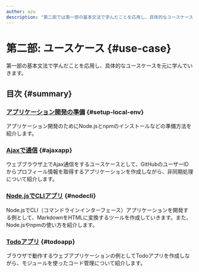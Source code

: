```yaml
---
author: azu
description: "第二部では第一部の基本文法で学んだことを応用し、具体的なユースケースを中心に紹介します"
---
```


# 第二部: ユースケース {#use-case}

第一部の基本文法で学んだことを応用し、具体的なユースケースを元に学んでいきます。

## 目次 {#summary}

### [アプリケーション開発の準備](./setup-local-env/README.md) {#setup-local-env}

アプリケーション開発のためにNode.jsとnpmのインストールなどの準備方法を紹介します。

### [Ajaxで通信](./ajaxapp/README.md) {#ajaxapp}

ウェブブラウザ上でAjax通信をするユースケースとして、GitHubのユーザーIDからプロフィール情報を取得するアプリケーションを作成しながら、非同期処理について紹介します。

### [Node.jsでCLIアプリ](./nodecli/README.md) {#nodecli}

Node.jsでCLI（コマンドラインインターフェース）アプリケーションを開発する例として、MarkdownをHTMLに変換するツールを作成していきます。また、Node.jsやnpmの使い方を紹介します。

### [Todoアプリ](./todoapp/README.md) {#todoapp}

ブラウザで動作するウェブアプリケーションの例としてTodoアプリを作成しながら、モジュールを使ったコード管理について紹介します。
